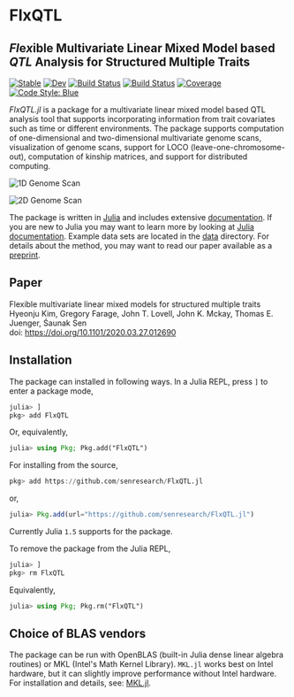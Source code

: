 # FlxQTL

## *Fl*e*x*ible Multivariate Linear Mixed Model based *QTL* Analysis for Structured Multiple Traits 

[![Stable](https://img.shields.io/badge/docs-stable-blue.svg)](https://senresearch.github.io/FlxQTL.jl/stable)
[![Dev](https://img.shields.io/badge/docs-dev-blue.svg)](https://senresearch.github.io/FlxQTL.jl/dev)
[![Build Status](https://travis-ci.com/senresearch/FlxQTL.jl.svg?branch=master)](https://travis-ci.com/github/senresearch/FlxQTL.jl)
[![Build Status](https://ci.appveyor.com/api/projects/status/github/senresearch/FlxQTL.jl?svg=true)](https://ci.appveyor.com/project/sens/flxqtl-jl)
[![Coverage](https://codecov.io/gh/senresearch/FlxQTL.jl/branch/master/graph/badge.svg)](https://codecov.io/gh/senresearch/FlxQTL.jl)
[![Code Style: Blue](https://img.shields.io/badge/code%20style-blue-4495d1.svg)](https://github.com/invenia/BlueStyle)

*FlxQTL.jl* is a package for a multivariate linear mixed model based
QTL analysis tool that supports incorporating information from trait
covariates such as time or different environments.  The package
supports computation of one-dimensional and two-dimensional
multivariate genome scans, visualization of genome scans, support for
LOCO (leave-one-chromosome-out), computation of kinship matrices, and
support for distributed computing.

![1D Genome Scan](image/ex1.png)

![2D Genome Scan](image/ex2.jpg)

The package is written in [Julia](https://www.julialang.org) and
includes extensive
[documentation](https://senresearch.github.io/FlxQTL.jl/stable).  If you
are new to Julia you may want to learn more by looking at [Julia
documentation](https://julialang.org).  Example data sets are located
in the [data](https://github.com/senresearch/FlxQTL.jl/tree/master/data)
directory.  For details about the method, you may want to read our
paper available as a
[preprint](https://doi.org/10.1101/2020.03.27.012690).




## Paper

Flexible multivariate linear mixed models for structured multiple
traits  
Hyeonju Kim, Gregory Farage, John T. Lovell, John K. Mckay, Thomas
E. Juenger, Śaunak Sen  
doi: https://doi.org/10.1101/2020.03.27.012690 

## Installation

The package can installed in following ways.
In a Julia REPL, press `]` to enter a package mode,

```julia
julia> ]
pkg> add FlxQTL
```

Or, equivalently, 

```julia
julia> using Pkg; Pkg.add("FlxQTL")
```

For installing from the source,
```julia
pkg> add https://github.com/senresearch/FlxQTL.jl
```
or,

```julia
julia> Pkg.add(url="https://github.com/senresearch/FlxQTL.jl")
```

Currently Julia `1.5` supports for the package.


To remove the package from the Julia REPL,

```julia
julia> ] 
pkg> rm FlxQTL
```
Equivalently,

```julia
julia> using Pkg; Pkg.rm("FlxQTL")
```

## Choice of BLAS vendors

The package can be run with OpenBLAS (built-in Julia dense linear
algebra routines) or MKL (Intel's Math Kernel Library).  `MKL.jl`
works best on Intel hardware, but it can slightly improve performance 
without Intel hardware.  For installation and details, 
see: [MKL.jl](https://github.com/JuliaComputing/MKL.jl).

